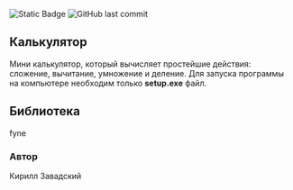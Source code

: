 ![Static Badge](https://img.shields.io/badge/Golang-blue)
![GitHub last commit](https://img.shields.io/github/last-commit/KirillZavadskiy/go_backend)

## Калькулятор
Мини калькулятор, который вычисляет простейшие действия: сложение, вычитание, умножение и деление.
Для запуска программы на компьютере необходим только **setup.exe** файл.

## Библиотека
fyne

### Автор
Кирилл Завадский
